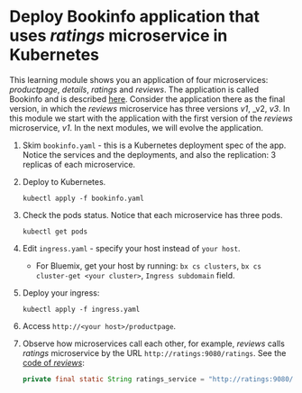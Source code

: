 # Deploy Bookinfo application that uses _ratings_ microservice in Kubernetes

This learning module shows you an application of four microservices: _productpage_, _details_, _ratings_ and _reviews_. The application is called Bookinfo and is described [here](https://istio.io/docs/guides/bookinfo.html). Consider the application there as the final version, in which the _reviews_ microservice has three versions _v1_, _v2, _v3_. In this module we start with the application with the first version of the _reviews_ microservice, _v1_. In the next modules, we will evolve the application.

1. Skim `bookinfo.yaml` - this is a Kubernetes deployment spec of the app. Notice the services and the deployments, and also the replication: 3 replicas of each microservice.

1. Deploy to Kubernetes.
   ```
   kubectl apply -f bookinfo.yaml
   ```
1. Check the pods status. Notice that each microservice has three pods.
   ```
   kubectl get pods
   ```
1. Edit `ingress.yaml` - specify your host instead of `your host`.
    * For Bluemix, get your host by running: `bx cs clusters`, `bx cs cluster-get <your cluster>`, `Ingress subdomain` field.

1. Deploy your ingress:
   ```
   kubectl apply -f ingress.yaml
   ```

1. Access `http://<your host>/productpage`.

1. Observe how microservices call each other, for example, _reviews_ calls _ratings_ microservice by the URL `http://ratings:9080/ratings`. See the [code of _reviews_](https://github.com/istio/istio/blob/master/samples/bookinfo/src/reviews/reviews-application/src/main/java/application/rest/LibertyRestEndpoint.java):
   ```java
   private final static String ratings_service = "http://ratings:9080/ratings";
   ```
